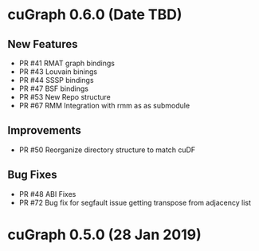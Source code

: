 
# cuGraph 0.6.0 (Date TBD)

## New Features

- PR #41 RMAT graph bindings
- PR #43 Louvain binings
- PR #44 SSSP bindings
- PR #47 BSF bindings
- PR #53 New Repo structure
- PR #67 RMM Integration with rmm as as submodule

## Improvements

- PR #50 Reorganize directory structure to match cuDF

## Bug Fixes

- PR #48 ABI Fixes
- PR #72 Bug fix for segfault issue getting transpose from adjacency list


# cuGraph 0.5.0 (28 Jan 2019)

